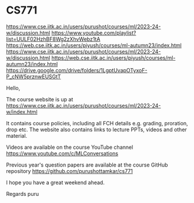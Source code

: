 # CS771
https://www.cse.iitk.ac.in/users/purushot/courses/ml/2023-24-w/discussion.html
https://www.youtube.com/playlist?list=UULF02HzhBF8Wg2zXhvWebz1tA
https://web.cse.iitk.ac.in/users/piyush/courses/ml-autumn23/index.html
https://www.cse.iitk.ac.in/users/purushot/courses/ml/2023-24-w/discussion.html
https://web.cse.iitk.ac.in/users/piyush/courses/ml-autumn23/index.html
https://drive.google.com/drive/folders/1LgptUvapOTyxoF-P_cNW5prznwEUSGtT


Hello,


The course website is up at https://www.cse.iitk.ac.in/users/purushot/courses/ml/2023-24-w/index.html


It contains course policies, including all FCH details e.g. grading, proration, drop etc. The website also contains links to lecture PPTs, videos and other material.


Videos are available on the course YouTube channel https://www.youtube.com/c/MLConversations

Previous year's question papers are available at the course GitHub repository https://github.com/purushottamkar/cs771

I hope you have a great weekend ahead.


Regards
puru
